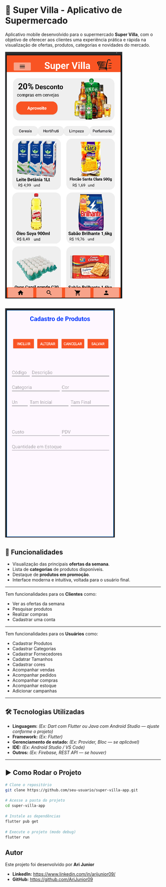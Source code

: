 # 🛒 Super Villa - Aplicativo de Supermercado

Aplicativo mobile desenvolvido para o supermercado **Super Villa**, com o objetivo de oferecer aos clientes uma experiência prática e rápida na visualização de ofertas, produtos, categorias e novidades do mercado.




![Tela Inicial](image.png)

![Cadastro de Produtos](image-1.png)
---

## 📱 Funcionalidades

- Visualização das principais **ofertas da semana**.
- Lista de **categorias** de produtos disponíveis.
- Destaque de **produtos em promoção**.
- Interface moderna e intuitiva, voltada para o usuário final.

---
Tem funcionalidades para os **Clientes** como:
- Ver as ofertas da semana
- Pesquisar produtos
- Realizar compras
- Cadastrar uma conta
---

Tem funcionalidades para os **Usuários** como:
- Cadastrar Produtos
- Cadastrar Categorias
- Cadastrar Fornecedores
- Cadatrar Tamanhos
- Cadastrar cores
- Acompanhar vendas
- Acompanhar pedidos
- Acompanhar compras
- Acompanhar estoque
- Adicionar campanhas

---

## 🛠️ Tecnologias Utilizadas

- **Linguagem:** *(Ex: Dart com Flutter ou Java com Android Studio — ajuste conforme o projeto)*
- **Framework:** *(Ex: Flutter)*
- **Gerenciamento de estado:** *(Ex: Provider, Bloc — se aplicável)*
- **IDE:** *(Ex: Android Studio / VS Code)*
- **Outros:** *(Ex: Firebase, REST API — se houver)*

---

## ▶️ Como Rodar o Projeto

```bash
# Clone o repositório
git clone https://github.com/seu-usuario/super-villa-app.git

# Acesse a pasta do projeto
cd super-villa-app

# Instale as dependências
flutter pub get

# Execute o projeto (modo debug)
flutter run

```

## Autor
Este projeto foi desenvolvido por **Ari Junior**

- **LinkedIn:** https://www.linkedin.com/in/arijunior09/
- **GitHub:** https://github.com/AriJunior09
